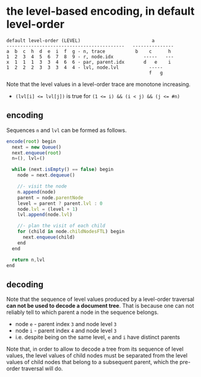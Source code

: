 
<!-- ======================================================================= -->
# the level-based encoding, in default level-order

```
default level-order (LEVEL)                          a
-------------------------------------------   ---------------
a  b  c  h  d  e  i  f  g - n, trace           b    c      h
1  2  3  4  5  6  7  8  9 - r, node.idx           -----   ---
x  1  1  1  3  3  4  6  6 - par, parent.idx       d   e    i
1  2  2  2  3  3  3  4  4 - lvl, node.lvl           -----
                                                    f   g
```

Note that the level values in a level-order trace are monotone increasing.

* `(lvl[i] <= lvl[j])` is true for `(1 <= i) && (i < j) && (j <= #n)`

<!-- ======================================================================= -->
## encoding

Sequences `n` and `lvl` can be formed as follows.

```js
encode(root) begin
  next = new Queue()
  next.enqueue(root)
  n=(), lvl=()

  while (next.isEmpty() == false) begin
    node = next.dequeue()

    //- visit the node
    n.append(node)
    parent = node.parentNode
    level = parent ? parent.lvl : 0
    node.lvl = (level + 1)
    lvl.append(node.lvl)

    //- plan the visit of each child
    for (child in node.childNodesFTL) begin
      next.enqueue(child)
    end
  end

  return n,lvl
end
```

<!-- ======================================================================= -->
## decoding

Note that the sequence of level values produced by a level-order traversal
**can not be used to decode a document tree**. That is because one can not
reliably tell to which parent a node in the sequence belongs.

* node `e` - parent index `3` and node level `3`
* node `i` - parent index `4` and node level `3`
* i.e. despite being on the same level, `e` and `i` have distinct parents

Note that, in order to allow to decode a tree from its sequence of level values,
the level values of child nodes must be separated from the level values of child
nodes that belong to a subsequent parent, which the pre-order traversal will do.
